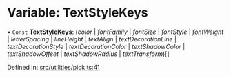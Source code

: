 # Variable: TextStyleKeys

• `Const` **TextStyleKeys**: (*color* \| *fontFamily* \| *fontSize* \| *fontStyle* \| *fontWeight* \| *letterSpacing* \| *lineHeight* \| *textAlign* \| *textDecorationLine* \| *textDecorationStyle* \| *textDecorationColor* \| *textShadowColor* \| *textShadowOffset* \| *textShadowRadius* \| *textTransform*)[]

Defined in: [src/utilities/pick.ts:41](https://github.com/minimal-ui/minimal-ui/blob/main/packages/minimalui/src/utilities/pick.ts#L41)

